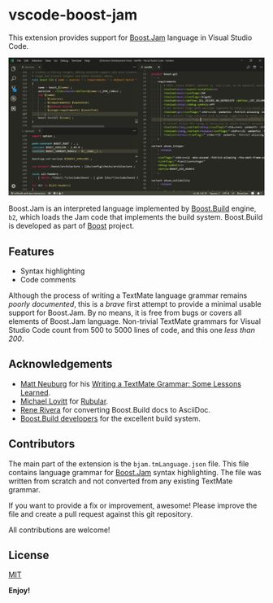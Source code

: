 # vscode-boost-jam

This extension provides support for [Boost.Jam](http://boost.org/build/)
language in Visual Studio Code.

![screenshot](images/screenshot.png)

Boost.Jam is an interpreted language implemented by [Boost.Build](http://boost.org/build/)
engine, `b2`, which loads the Jam code that implements the build system.
Boost.Build is developed as part of [Boost](https://boost.org) project.

## Features

- Syntax highlighting
- Code comments

Although the process of writing a TextMate language grammar remains
*poorly documented*, this is a *brave* first attempt to provide
a minimal usable support for Boost.Jam. By no means, it is free from
bugs or covers all elements of Boost.Jam language. Non-trivial TextMate
grammars for Visual Studio Code count from 500 to 5000 lines of code,
and this one *less than 200*.

## Acknowledgements

- [Matt Neuburg](https://github.com/mattneub) for his [Writing a TextMate Grammar: Some Lessons Learned](http://www.apeth.com/nonblog/stories/textmatebundle.html).
- [Michael Lovitt](http://www.lovitt.net) for [Rubular](http://www.rubular.com/).
- [Rene Rivera](https://github.com/grafikrobot/) for converting Boost.Build docs to AsciiDoc.
- [Boost.Build developers](https://github.com/boostorg/build) for the excellent build system.

## Contributors

The main part of the extension is the `bjam.tmLanguage.json` file.
This file contains language grammar for [Boost.Jam](http://boost.org/build/) syntax highlighting.
The file was written from scratch and not converted from any existing TextMate grammar.

If you want to provide a fix or improvement, awesome!
Please improve the file and create a pull request against this git repository.

All contributions are welcome!

## License

[MIT](https://github.com/twxs/vs.language.cmake/blob/master/LICENSE)

**Enjoy!**
